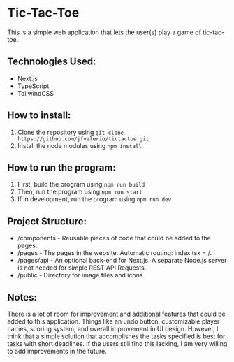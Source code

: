 # Tic-Tac-Toe

This is a simple web application that lets the user(s) play a game of tic-tac-toe.

## Technologies Used:

- Next.js
- TypeScript
- TailwindCSS

## How to install:

1. Clone the repository using `git clone https://github.com/jfvalerio/tictactoe.git`
2. Install the node modules using `npm install`

## How to run the program:

1. First, build the program using `npm run build`
2. Then, run the program using `npm run start`
3. If in development, run the program using `npm run dev`

## Project Structure:

- /components - Reusable pieces of code that could be added to the pages.
- /pages - The pages in the website. Automatic routing: index.tsx = /.
- /pages/api - An optional back-end for Next.js. A separate Node.js server is not needed for simple REST API Requests.
- /public - Directory for image files and icons

## Notes:

There is a lot of room for improvement and additional features that could be added to this application. Things like an undo button, customizable player names, scoring system, and overall improvement in UI design. However, I think that a simple solution that accomplishes the tasks specified is best for tasks with short deadlines. If the users still find this lacking, I am very willing to add improvements in the future.
